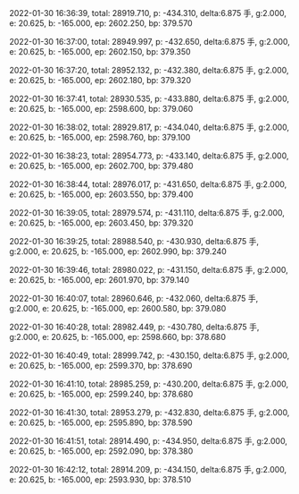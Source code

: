 2022-01-30 16:36:39, total: 28919.710, p: -434.310, delta:6.875 手, g:2.000, e: 20.625, b: -165.000, ep: 2602.250, bp: 379.570

2022-01-30 16:37:00, total: 28949.997, p: -432.650, delta:6.875 手, g:2.000, e: 20.625, b: -165.000, ep: 2602.150, bp: 379.350

2022-01-30 16:37:20, total: 28952.132, p: -432.380, delta:6.875 手, g:2.000, e: 20.625, b: -165.000, ep: 2602.180, bp: 379.320

2022-01-30 16:37:41, total: 28930.535, p: -433.880, delta:6.875 手, g:2.000, e: 20.625, b: -165.000, ep: 2598.600, bp: 379.060

2022-01-30 16:38:02, total: 28929.817, p: -434.040, delta:6.875 手, g:2.000, e: 20.625, b: -165.000, ep: 2598.760, bp: 379.100

2022-01-30 16:38:23, total: 28954.773, p: -433.140, delta:6.875 手, g:2.000, e: 20.625, b: -165.000, ep: 2602.700, bp: 379.480

2022-01-30 16:38:44, total: 28976.017, p: -431.650, delta:6.875 手, g:2.000, e: 20.625, b: -165.000, ep: 2603.550, bp: 379.400

2022-01-30 16:39:05, total: 28979.574, p: -431.110, delta:6.875 手, g:2.000, e: 20.625, b: -165.000, ep: 2603.450, bp: 379.320

2022-01-30 16:39:25, total: 28988.540, p: -430.930, delta:6.875 手, g:2.000, e: 20.625, b: -165.000, ep: 2602.990, bp: 379.240

2022-01-30 16:39:46, total: 28980.022, p: -431.150, delta:6.875 手, g:2.000, e: 20.625, b: -165.000, ep: 2601.970, bp: 379.140

2022-01-30 16:40:07, total: 28960.646, p: -432.060, delta:6.875 手, g:2.000, e: 20.625, b: -165.000, ep: 2600.580, bp: 379.080

2022-01-30 16:40:28, total: 28982.449, p: -430.780, delta:6.875 手, g:2.000, e: 20.625, b: -165.000, ep: 2598.660, bp: 378.680

2022-01-30 16:40:49, total: 28999.742, p: -430.150, delta:6.875 手, g:2.000, e: 20.625, b: -165.000, ep: 2599.370, bp: 378.690

2022-01-30 16:41:10, total: 28985.259, p: -430.200, delta:6.875 手, g:2.000, e: 20.625, b: -165.000, ep: 2599.240, bp: 378.680

2022-01-30 16:41:30, total: 28953.279, p: -432.830, delta:6.875 手, g:2.000, e: 20.625, b: -165.000, ep: 2595.890, bp: 378.590

2022-01-30 16:41:51, total: 28914.490, p: -434.950, delta:6.875 手, g:2.000, e: 20.625, b: -165.000, ep: 2592.090, bp: 378.380

2022-01-30 16:42:12, total: 28914.209, p: -434.150, delta:6.875 手, g:2.000, e: 20.625, b: -165.000, ep: 2593.930, bp: 378.510